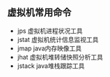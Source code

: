 ## 虚拟机常用命令

+ jps 虚拟机进程状况工具
+ jstat 虚拟机统计信息监视工具
+ jmap java内存映像工具
+ jhat 虚拟机堆转储快照分析工具
+ jstack java堆栈跟踪工具